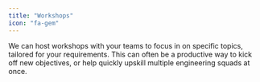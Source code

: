 ```yaml
---
title: "Workshops"
icon: "fa-gem"
---
```


We can host workshops with your teams to focus in on specific topics, tailored for your requirements. This can often be a productive way to kick off new objectives, or help quickly upskill multiple engineering squads at once.
